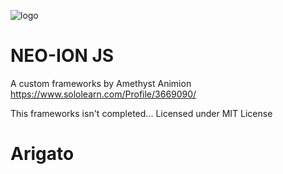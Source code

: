 ![logo](https://rawgit.com/AmethystAnimion/neo-ion/master/photosololearn.png)
# NEO-ION JS
A custom frameworks by Amethyst Animion
https://www.sololearn.com/Profile/3669090/

This frameworks isn't completed...
Licensed under MIT License


# Arigato
